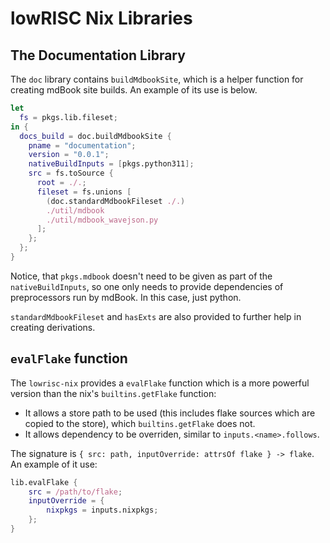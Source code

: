 # lowRISC Nix Libraries

## The Documentation Library

The `doc` library contains `buildMdbookSite`, which is a helper function for creating mdBook site builds.
An example of its use is below.

```nix
let
  fs = pkgs.lib.fileset;
in {
  docs_build = doc.buildMdbookSite {
    pname = "documentation";
    version = "0.0.1";
    nativeBuildInputs = [pkgs.python311];
    src = fs.toSource {
      root = ./.;
      fileset = fs.unions [
        (doc.standardMdbookFileset ./.)
        ./util/mdbook
        ./util/mdbook_wavejson.py
      ];
    };
  };
}
```

Notice, that `pkgs.mdbook` doesn't need to be given as part of the `nativeBuildInputs`, so one only needs to provide dependencies of preprocessors run by mdBook.
In this case, just python.

`standardMdbookFileset` and `hasExts` are also provided to further help in creating derivations.

## `evalFlake` function

The `lowrisc-nix` provides a `evalFlake` function which is a more powerful version than the nix's `builtins.getFlake` function:
* It allows a store path to be used (this includes flake sources which are copied to the store), which `builtins.getFlake` does not.
* It allows dependency to be overriden, similar to `inputs.<name>.follows`.

The signature is `{ src: path, inputOverride: attrsOf flake } -> flake`. An example of it use:
```nix
lib.evalFlake {
    src = /path/to/flake;
    inputOverride = {
        nixpkgs = inputs.nixpkgs;
    };
}
```

